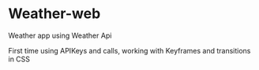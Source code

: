 # Weather-web
Weather app using Weather Api

First time using APIKeys and calls, working with Keyframes and transitions in CSS
